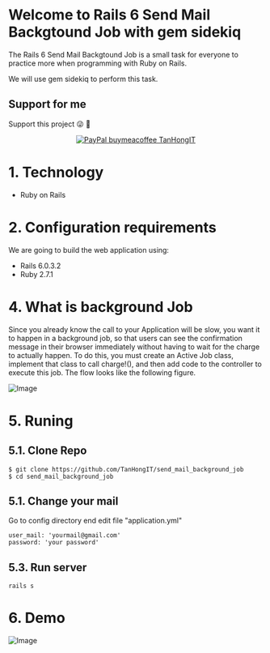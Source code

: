 # Welcome to Rails 6 Send Mail Backgtound Job with gem sidekiq

The Rails 6  Send Mail Backgtound Job is a small task for everyone to practice more when programming with Ruby on Rails.

We will use gem sidekiq to perform this task.

## Support for me
Support this project :stuck_out_tongue_winking_eye: :pray:
<p align="center">
    <a href="https://www.paypal.me/tanhongit" target="_blank"><img src="https://img.shields.io/badge/Donate-PayPal-green.svg" data-origin="https://img.shields.io/badge/Donate-PayPal-green.svg" alt="PayPal buymeacoffee TanHongIT"></a>
</p>

# 1. Technology
- Ruby on Rails

# 2. Configuration requirements
We are going to build the web application using:
- Rails 6.0.3.2
- Ruby 2.7.1

# 4. What is background Job
Since you already know the call to your Application will be slow, you want it to happen in a background job, so that users can see the confirmation message in their browser immediately without having to wait for the charge to actually happen. To do this, you must create an Active Job class, implement that class to call charge!(), and then add code to the controller to execute this job. The flow looks like the following figure.

![Image](https://imgur.com/Ns3P04e.png)

# 5. Runing

## 5.1. Clone Repo

```
$ git clone https://github.com/TanHongIT/send_mail_background_job
$ cd send_mail_background_job
```

## 5.1. Change your mail

Go to config directory end edit file "application.yml"

```
user_mail: 'yourmail@gmail.com'
password: 'your password'
```

## 5.3. Run server 

```
rails s
```

# 6. Demo

![Image](https://imgur.com/xON93Xa.png)
